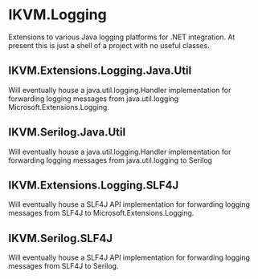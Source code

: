 # IKVM.Logging

Extensions to various Java logging platforms for .NET integration. At present this is just a shell of a project with no useful classes.

## IKVM.Extensions.Logging.Java.Util

Will eventually house a java.util.logging.Handler implementation for forwarding logging messages from java.util.logging Microsoft.Extensions.Logging.

## IKVM.Serilog.Java.Util

Will eventually house a java.util.logging.Handler implementation for forwarding logging messages from java.util.logging to Serilog

## IKVM.Extensions.Logging.SLF4J

Will eventually house a SLF4J API implementation for forwarding logging messages from SLF4J to Microsoft.Extensions.Logging.

## IKVM.Serilog.SLF4J

Will eventually house a SLF4J API implementation for forwarding logging messages from SLF4J to Serilog.
